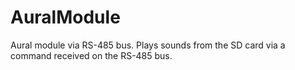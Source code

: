 # AuralModule
Aural module via RS-485 bus.
Plays sounds from the SD card via a command received on the RS-485 bus.
